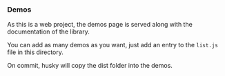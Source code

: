 ### Demos

As this is a web project, the demos page is served along with the
documentation of the library.

You can add as many demos as you want, just add an entry to the
`list.js` file in this directory.

On commit, husky will copy the dist folder into the demos.
